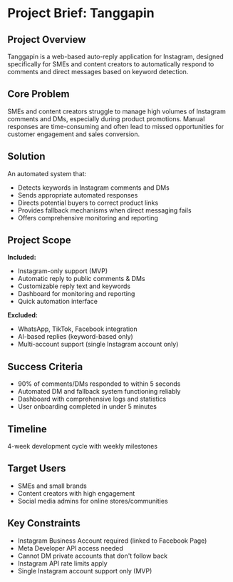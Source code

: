 # Project Brief: Tanggapin

## Project Overview
Tanggapin is a web-based auto-reply application for Instagram, designed specifically for SMEs and content creators to automatically respond to comments and direct messages based on keyword detection.

## Core Problem
SMEs and content creators struggle to manage high volumes of Instagram comments and DMs, especially during product promotions. Manual responses are time-consuming and often lead to missed opportunities for customer engagement and sales conversion.

## Solution
An automated system that:
- Detects keywords in Instagram comments and DMs
- Sends appropriate automated responses
- Directs potential buyers to correct product links
- Provides fallback mechanisms when direct messaging fails
- Offers comprehensive monitoring and reporting

## Project Scope
**Included:**
- Instagram-only support (MVP)
- Automatic reply to public comments & DMs
- Customizable reply text and keywords
- Dashboard for monitoring and reporting
- Quick automation interface

**Excluded:**
- WhatsApp, TikTok, Facebook integration
- AI-based replies (keyword-based only)
- Multi-account support (single Instagram account only)

## Success Criteria
- 90% of comments/DMs responded to within 5 seconds
- Automated DM and fallback system functioning reliably
- Dashboard with comprehensive logs and statistics
- User onboarding completed in under 5 minutes

## Timeline
4-week development cycle with weekly milestones

## Target Users
- SMEs and small brands
- Content creators with high engagement
- Social media admins for online stores/communities

## Key Constraints
- Instagram Business Account required (linked to Facebook Page)
- Meta Developer API access needed
- Cannot DM private accounts that don't follow back
- Instagram API rate limits apply
- Single Instagram account support only (MVP)
